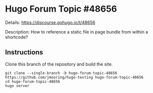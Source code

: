 # Hugo Forum Topic #48656

Details: <https://discourse.gohugo.io/t/48656>

Description: How to reference a static file in page bundle from within a shortcode?

## Instructions

Clone this branch of the repository and build the site.

```text
git clone --single-branch -b hugo-forum-topic-48656 https://github.com/jmooring/hugo-testing hugo-forum-topic-48656
cd hugo-forum-topic-48656
hugo server
```
